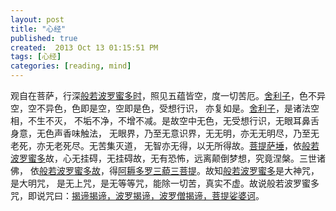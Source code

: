 ```yaml
---
layout: post
title: "心经"
published: true
created:  2013 Oct 13 01:15:51 PM
tags: [心经]
categories: [reading, mind]
---
```


观自在菩萨，行深<u>般若波罗蜜多时</u>，照见五蕴皆空，度一切苦厄。<u>舍利子</u>，色不异空，空不异色，色即是空，空即是色，受想行识，
亦复如是。<u>舍利子</u>，是诸法空相，不生不灭，
不垢不净，不增不减。是故空中无色，无受想行识，无眼耳鼻舌身意，无色声香味触法，
无眼界，乃至无意识界，无无明，亦无无明尽，乃至无老死，亦无老死尽。无苦集灭道，
无智亦无得，以无所得故。<u>菩提萨埵</u>，依<u>般若波罗蜜多</u>故，心无挂碍，无挂碍故，无有恐怖，远离颠倒梦想，究竟涅槃。三世诸佛，
依<u>般若波罗蜜多故</u>，得<u>阿耨多罗三藐三菩提</u>。故知<u>般若波罗蜜多</u>是大神咒，是大明咒，
是无上咒，是无等等咒，能除一切苦，真实不虚。故说般若波罗蜜多咒，即说咒曰：<u>揭谛揭谛，波罗揭谛，波罗僧揭谛，菩提娑婆诃</u>。
